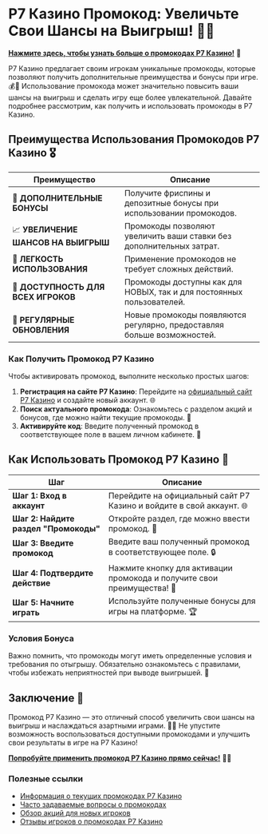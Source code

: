 # Р7 Казино Промокод: Увеличьте Свои Шансы на Выигрыш! 🎉✨

[**Нажмите здесь, чтобы узнать больше о промокодах Р7 Казино!**](https://brandplay.link/bMd3Yjsw) 🤑

Р7 Казино предлагает своим игрокам уникальные промокоды, которые позволяют получить дополнительные преимущества и бонусы при игре. 💰🎲 Использование промокода может значительно повысить ваши шансы на выигрыш и сделать игру еще более увлекательной. Давайте подробнее рассмотрим, как получить и использовать промокоды в Р7 Казино.

## Преимущества Использования Промокодов Р7 Казино 🎖️

| **Преимущество**                 | **Описание**                                          |
|----------------------------------|------------------------------------------------------|
| 🎁 **ДОПОЛНИТЕЛЬНЫЕ БОНУСЫ**      | Получите фриспины и депозитные бонусы при использовании промокодов. |
| 📈 **УВЕЛИЧЕНИЕ ШАНСОВ НА ВЫИГРЫШ** | Промокоды позволяют увеличить ваши ставки без дополнительных затрат. |
| 🔑 **ЛЕГКОСТЬ ИСПОЛЬЗОВАНИЯ**     | Применение промокодов не требует сложных действий.   |
| 🌟 **ДОСТУПНОСТЬ ДЛЯ ВСЕХ ИГРОКОВ** | Промокоды доступны как для НОВЫХ, так и для постоянных пользователей. |
| 🔄 **РЕГУЛЯРНЫЕ ОБНОВЛЕНИЯ**      | Новые промокоды появляются регулярно, предоставляя больше возможностей. |

### Как Получить Промокод Р7 Казино

Чтобы активировать промокод, выполните несколько простых шагов:

1. **Регистрация на сайте Р7 Казино**: Перейдите на [официальный сайт Р7 Казино](https://brandplay.link/bMd3Yjsw) и создайте новый аккаунт. 🌐
2. **Поиск актуального промокода**: Ознакомьтесь с разделом акций и бонусов, где можно найти текущие промокоды. 📜
3. **Активируйте код**: Введите полученный промокод в соответствующее поле в вашем личном кабинете. 🔑

## Как Использовать Промокод Р7 Казино 🎲

| **Шаг**                          | **Описание**                                          |
|----------------------------------|------------------------------------------------------|
| **Шаг 1: Вход в аккаунт**        | Перейдите на официальный сайт Р7 Казино и войдите в свой аккаунт. 🌐 |
| **Шаг 2: Найдите раздел "Промокоды"** | Откройте раздел, где можно ввести промокод. 📝   |
| **Шаг 3: Введите промокод**      | Введите ваш полученный промокод в соответствующее поле. 🔒 |
| **Шаг 4: Подтвердите действие**   | Нажмите кнопку для активации промокода и получите свои преимущества! 🎉 |
| **Шаг 5: Начните играть**         | Используйте полученные бонусы для игры на платформе. 🏆 |

### Условия Бонуса

Важно помнить, что промокоды могут иметь определенные условия и требования по отыгрышу. Обязательно ознакомьтесь с правилами, чтобы избежать неприятностей при выводе выигрышей. 🔐

## Заключение 🎊

Промокод Р7 Казино — это отличный способ увеличить свои шансы на выигрыш и наслаждаться азартными играми. 🌟💸 Не упустите возможность воспользоваться доступными промокодами и улучшить свои результаты в игре на Р7 Казино!

[**Попробуйте применить промокод Р7 Казино прямо сейчас!**](https://brandplay.link/bMd3Yjsw) 💪🎊

### Полезные ссылки
- [Информация о текущих промокодах Р7 Казино](https://brandplay.link/bMd3Yjsw)
- [Часто задаваемые вопросы о промокодах](https://brandplay.link/bMd3Yjsw)
- [Обзор акций для новых игроков](https://brandplay.link/bMd3Yjsw)
- [Отзывы игроков о промокодах Р7 Казино](https://brandplay.link/bMd3Yjsw)
